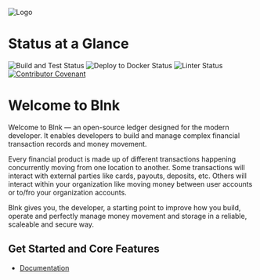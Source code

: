 ![Logo](https://res.cloudinary.com/dp8bwjdvg/image/upload/v1715242318/Blnk_AVI_tuxwg1.png
)

# Status at a Glance
 ![Build and Test Status](https://github.com/jerry-enebeli/Blnk/actions/workflows/go.yml/badge.svg)
![Deploy to Docker Status](https://github.com/jerry-enebeli/Blnk/actions/workflows/docker-publish.yml/badge.svg)
![Linter Status](https://github.com/jerry-enebeli/Blnk/actions/workflows/lint.yml/badge.svg)
 [![Contributor Covenant](https://img.shields.io/badge/Contributor%20Covenant-2.1-4baaaa.svg)](code_of_conduct.md)

# Welcome to Blnk
Welcome to Blnk — an open-source ledger designed for the modern developer. It enables developers to build and manage complex financial transaction records and money movement.

Every financial product is made up of different transactions happening concurrently moving from one location to another. Some transactions will interact with external parties like cards, payouts, deposits, etc. Others will interact within your organization like moving money between user accounts or to/fro your organization accounts.

Blnk gives you, the developer, a starting point to improve how you build, operate and perfectly manage money movement and storage in a reliable, scaleable and secure way.

## Get Started and Core Features
- [Documentation](https://docs.blnkledger.com)

